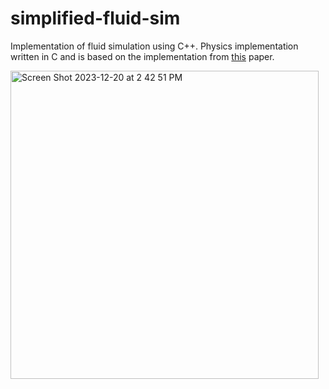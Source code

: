 # simplified-fluid-sim

Implementation of fluid simulation using C++. Physics implementation written in C and is based on the implementation from [this](https://www.dgp.toronto.edu/public_user/stam/reality/Research/pdf/GDC03.pdf) paper.

<img width="493" alt="Screen Shot 2023-12-20 at 2 42 51 PM" src="https://github.com/alantensor/simplified-fluid-sim/assets/65095476/bc940c5d-5a5d-4bcb-913a-38f1160ad170">
